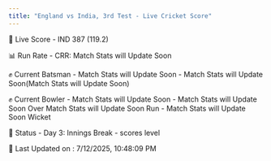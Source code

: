 ```yaml
---
title: "England vs India, 3rd Test - Live Cricket Score"
---
```


🔴 Live Score - IND 387 (119.2)  

📊 Run Rate - CRR: Match Stats will Update Soon  

✊ Current Batsman - Match Stats will Update Soon - Match Stats will Update Soon(Match Stats will Update Soon)  

✊ Current Bowler - Match Stats will Update Soon - Match Stats will Update Soon Over Match Stats will Update Soon Run - Match Stats will Update Soon Wicket  

📑 Status - Day 3: Innings Break - scores level

📝 Last Updated on : 7/12/2025, 10:48:09 PM  

